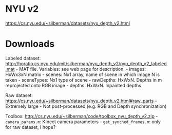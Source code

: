 NYU v2
======

https://cs.nyu.edu/~silberman/datasets/nyu_depth_v2.html


Downloads
=========

Labeled dataset: http://horatio.cs.nyu.edu/mit/silberman/nyu_depth_v2/nyu_depth_v2_labeled.mat
    - MAT file. Variables: see web page for description.
        - images: HxWx3xN matrix
        - scenes: Nx1 array, name of scene in which image N is taken
        - sceneTypes: Nx1 type of scene
        - rawDepths: HxWxN. Depths in m reprojected onto RGB image
            - depths: HxWxN. Inpainted depths

Raw dataset: https://cs.nyu.edu/~silberman/datasets/nyu_depth_v2.html#raw_parts
    - Extremely large
    - Not post-processed (e.g. RGB and Depth synchronization)

Toolbox: http://cs.nyu.edu/~silberman/code/toolbox_nyu_depth_v2.zip
    - `camera_params.m`: Kinect camera parameters
    - `get_synched_frames.m`: only for raw dataset, I hope?